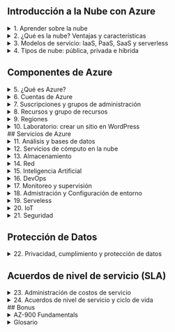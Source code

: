 ## Introducción a la Nube con Azure

<details><summary> 1. Aprender sobre la nube
</summary>

### **Conociendo Azure**
- Qué es
- Azure Portal
- Marketplace
- Servicios

### **Servicios:**

- Cómputo
- Web
- Almacenamiento
- BBDD
- Red
- IA
- DevOps
- Entornos
- Serverless
- IoT
- Seguridad

### **Componentes de Azure**

- Suscripciones
- Grupos de administración
- Recursos
- Grupos de recursos
- Regiones

### **Seguridad y privacidad**

- Protección de la información.
- Red segura.
- Servicios de identidad.
- Gobernanza de la nube.
- Estándares de privacidad.

### **Acuerdo de nivel de servicio**

- Acuerdos.
- Ciclo de vida del servicio.
- Administración de costos de servicio.

### Certificaciones Microsoft

**Developer:** Diseñan, construyen, prueban y mantienen soluciones para la nube:

- Azure Developer
- Developer Associate
- Dynamics 365
- Power Platform Developer
- IoT Developer

**Solutions Architect:** Expertos en cómputo, redes, almacenamiento y seguridad:

- Azure Solutions
- Power Platform
- Finance and Operations Apps

**DevOps Engineer:** Combinan personas, procesos y tecnologías para entregar productos de valor y servicios de forma continua:

- Azure DevOps Engineer Expert

**Security Engineer:** Implementan controles de seguridad y protección de amenazas para accesos, datos, aplicaciones y redes: 

- Azure Security Engineer
- Security Operations
- Indentity and Access

**Administrator:** Implementan, monitorean y mantienen soluciones.

- Azure Administrator
- Windows Virtual Desktop
- Teams Administrator
- Security Administrator

**Data Engineer:** Diseñan e implementan la administración, monitoreo, seguridad y privacidad de datos 

- Azure Data Engineer Associate

**Data Scientist:** Aplican técnicas de machine learning para entrenar, evaluar y desplegar modelos que resuelven problemas de negocio:

- Azure Data Scientist Associate

**AI Engineer:** Usan servicios cognitivos, machine learning y knowledge mining para diseñar e implementar soluciones:

- Azure AI Engineer Associate.

</details>

<details><summary> 2. ¿Qué es la nube? Ventajas y características
</summary>

### ¿Qué es la nube?

La nube son instalaciones en las cuales cada una tiene de forma independiente energia electrica, refrigeración y seguridad, son llamados Centro de Datos. Dentro de ellos se encuentran cientos de equipos conectados a Internet para consumir los servicios ofrecidos en la Nube.

Los Centros de Datos se encuentran distribuidos a lo largo del mundo. Azure es el servicio Cloud que tiene mas DataCenters desplegados a nivel mundial.

<aside>
💡 Azure (Microsoft) busca que sus DataCenters sean 100% sustentables utilizando Energias Limpias

</aside>

### ¿Para qué o Por qué?

- Cómputo
- Servidores
- Almacenamiento y bases de datos
- Redes
- Inteligencia Artificial
- Software y mas

> "Todo lo que puedes hacer en una computadora se puede hacer en la nube pero más: **barato, ágil y seguro**"
> 

### Modelo basado en consumo

Pago por servicios usados:

- Reduce costos operativos
- Optimiza la infraestructura
- Escala según las necesidades

### CapEx vs OpEx

- **Gastos de capital (CapEx):** Inversión en infraestructura física, deducible a largo plazo
- **Gastos operativos (OpEx):** Inversión en servicios o productos facturados al momento

### Ventajas

**Confiabilidad y Alta Disponibilidad**

- Experiencia de usuario sin tiempo de inactividad perceptible, aunque haya errores

**Escalable**

- Vertical: aumentando RAM | CPU a una VM
- Horizontal: aumentado instancias de recursos

**Elasticidad**

- Las aplicaciones siempre tendrán los recursos necesarios

**Agilidad**

- Instanciar recursos en la nube es muy rápido de implementar y configurar

**Distribución geográfica**

- DataCenter en todo el mundo ofreciendo el mejor rendimiento a cada región

**Recuperación ante desastres**

- Los datos se protegen con copias de seguridad, replicación de datos y distribución geográfica
</details>

<details><summary> 3. Modelos de servicio: IaaS, PaaS, SaaS y serverless
</summary>

![Images/Untitled.png](Images/Untitled.png)

### On-Premise (Local)

Todo corre por tu cuente:

- Equipos
- Adecuación
- Mantenimiento
- Configuración
- Actualización

### IaaS

**Ventajas**

Parecido a on-premise ofreciendo mayor flexibilidad y control sobre el hardware:

- Sin CapEx
- Ágil
- Administración compartida

**Desventajas**

- Complicado al inicio según el grado de detalle que se requiere en aspectos de conocimiento y tiempo

### PaaS

**Ventajas**

Entorno administrado por el proveedor: VMs, red, infraestructura.

- Solo te preocupas por el desarrollo.
- Configuración más ágil que IaaS.
- Enfocado al despliegue de aplicaciones.

**Desventajas**

- Puede ser más caro que IaaS.
- Compatibilidad con algunos elementos.
- Dependencias con el proveedor.
- Riesgos de seguridad.
- Limitantes de idioma, interfaz o recursos.

### SaaS

**Ventajas**

El proveedor administra el 100% del entorno y los usuarios solo utilizan la aplicación que se ejecuta en la nube:

- Office Online.
- Outlook.
- CRM.
- ERP.

**Desventajas**

- Se necesita conexión a internet.
- Poco control.
- Baja personalización.
- Desempeño limitado.

### Serveless

- Sí usa servidores.
- El proveedor aprovisiona, escala y administra la infraestructura.
- Ejecuta funciones o fracciones de código.
- Es dirigida por eventos.

**Ventajas**

- Altamente escalable.
- Enfocada a la lógica de negocio.
- Ahorro de tiempo.
- Desarrollo ágil.
- Pago por uso.

**Desventajas**

- No están diseñada para procesos extensos.
- Detalles de desempeño.
- Retos de testing y debugging.
</details>

<details><summary> 4. Tipos de nube: pública, privada e híbrida
</summary>

### Nube Pública

- Accesible a todo el mundo.
- Son propiedad de un proveedor.
- Se distribuye a través de internet.

### Nube Privada

- Accesible para miembros de una organización
- Puede estar on-premise u hospedada.

### Nube Híbrida

- Combinación de on-premise, nube pública y privada.

![Images/Untitled%201.png](Images/Untitled%201.png)
</details>

## Componentes de Azure

<details><summary> 5. ¿Qué es Azure?
</summary>

Es un proveedor de servicios en la nube, cuenta con mas de 100 servicios distintos para ser accedidos a través de internet. Cubre prácticamente cualquier necesidad para la nube o de computo.

![Untitled](Images/Untitled%202.png)

### Ventajas de Azure

- Preparado para el futuro.
- Crea a tu ritmo.
- Listo para cualquier tipo de nube.
- Confiable.
- Cuenta con plataforma Microsoft Learn -

[Examinar todo - Learn](https://docs.microsoft.com/es-es/learn/browse/?products=azure&amp%3Bresource_type=learning%20path)

### ¿Cómo funciona Azure?

- A través de la virtualización (se puede realizar de forma local o en la nube en un Datacenter).
- Basado en virtualización abstrae los elementos de una PC recibidos por un Hypervisor.
- Se usa un orquestador encargado de recibir nuestras indicaciones.

### Herramientas

- Azure Portal - [https://portal.azure.com/](https://portal.azure.com/)
- Azure MarketPlace
</details>

<details><summary> 6. Cuentas de Azure
</summary>

![Images/Untitled%203.png](Images/Untitled%203.png)

**Recursos:** Instancias de los servicios disponibles como máquinas virtuales, discos duros y bases de datos.

**Grupos de recursos:** Contenedor lógico donde se implementan y administran recursos de Azure. Un recurso puede pertenecer a un solo GR pero puede comunicarse con recursos de otro GR.

**Suscripciones:** Agrupación de cuentas de usuario y recursos creados por estas cuentas. Puede tener límites o cuotas definidas.

**Grupos de administración:** Administran el acceso, las directivas y cumplimiento de las suscripciones. Las suscripciones heredan las condiciones de su grupo.

Creación de la Cuenta

[Soluciones de Azure | Microsoft Azure](https://azure.microsoft.com/es-es/solutions/)

</details>

<details><summary> 7. Suscripciones y grupos de administración
</summary>
Se necesita de una suscripción de Azure para utilizar sus servicios:

- Desarrollador: pagas por los servicios a medida que los utilices.
- Prueba: experimentar de manera gratuita.
- Suscripción: a través de un partner compras servicios de Azure.
- Estudiante: a través de un email autorizado (.edu)

### Limites

1. **Facturación:** forma de facturarse. Cada suscripción tiene su factura.
2. **Control de acceso:** cada suscripción tiene directivas de acceso.

### ¿Cuándo se necesita más suscripciones?

- **Entorno:** separación de entornos de trabajos como desarrollo, pruebas, aislamiento de datos, entre otros.
- **Estructura Organizacional:** limitaciones según presupuesto, tiempo, por equipos o acceso a recursos.
- **Facturación:** para facilitar el seguimiento de costos según entornos como producción, desarrollo o pruebas.
- **Límites por suscripción:** Pueden haber algunas limitaciones de hardware por suscripción, entonces es necesario crear nuevas.

![Images/Untitled%204.png](Images/Untitled%204.png)

### Grupos de Administración

![Images/Untitled%205.png](Images/Untitled%205.png)

**Consideraciones:**

- Hasta 10 000 grupos de administración en un único directorio.
- El árbol de grupo de administración puede admitir hasta seis niveles de profundidad.
- Cada grupo de administración y suscripción solo puede admitir un elemento primario.
- Cada grupo de administración puede tener muchos elementos secundarios.
- Todas las suscripciones y grupos de administración están dentro de una única jerarquía en cada directorio.
</details>

<details><summary> 8. Recursos y grupo de recursos
</summary>

**Recurso:** elemento administrable en Azure.

**Grupo de recursos:** contenedor de recursos relacionados a una solución.

### Características

- Todos los recursos deben estar en un grupo.
- Un recurso solo puede pertenecer a un grupo.

<aside>
💡 Cuando eliminas un grupo de recursos, también elimina todos los recursos contenidos.

</aside>

### Autorización

Utilizan permisos de control basado en roles (**RBAC - Roles Based Access Control**), permitiendo acceso solo a lo necesario.

### Herramientas

**Azure Resource Manager**

![Images/Untitled%206.png](Images/Untitled%206.png)

- Plantillas en JSON.
- Administrar recursos por grupo.
- Capacidad de reutilización.
- RBAC.
- Etiquetas.
- Facturación.
</details>

<details><summary> 9. Regiones
</summary>

Área geográfica con por lo menos un data center. Algunos servicios son exclusivos de ciertas regiones.

- Canada East
- North Europe
- South Africa North

**Regiones Especiales**

- US DoD
- US Gov Virginia
- US Gov Iowa
- China East
- China North

<aside>
💡 Azure es el proveedor con más regiones globales y en constante expansión.

</aside>

[https://docs.microsoft.com/en-us/learn/modules/azure-architecture-fundamentals/regions-availability-zones](https://docs.microsoft.com/en-us/learn/modules/azure-architecture-fundamentals/regions-availability-zones)

### Zonas de disponibilidad

- Distintos data centers en una misma región equipados con energía de emergencia, refrigeración y redes independientes.

**Propósito**

- Permiten redudancia de servicios y datos ante errores, desastres u otros imprevistos.

**Consideraciones**

- No todas las regiones son compatibles con zonas de disponiblidad.
- Esto puede implicar un costo.

![Images/Untitled%207.png](Images/Untitled%207.png)

### Pares de regiones

Regiones con por lo menos 500 km de distancia entre ambas para replicar recursos en caso de interrupciones, como:

- Desastres naturales.
- Incendios.
- Disturbios civiles.
- Ausencia de electricidad.
- Daños en la red física.
- Otros.

![Images/Untitled%208.png](Images/Untitled%208.png)
</details>

<details><summary> 10. Laboratorio: crear un sitio en WordPress
</summary>

# Labs

[Ejercicio: Creación de un sitio web hospedado en Azure - Learn](https://docs.microsoft.com/es-mx/learn/modules/azure-architecture-fundamentals/exercise-create-website)

[https://docs.google.com/document/d/1nT6lvqlRPhlPCy1a-Xknp-aPwBjm5gKHqk5QW2CLj6s/edit](https://docs.google.com/document/d/1nT6lvqlRPhlPCy1a-Xknp-aPwBjm5gKHqk5QW2CLj6s/edit)

</details>
## Servicios de Azure

<details><summary> 11. Análisis y bases de datos
</summary>

### **Tipos de bases de datos:**

- Estructuradas (SQL)
- No Estructuradas (NoSQL)

### **Tipos de Datos**

- Estructurados
- Semi-estructurados
- No estructarados

### Servicios

1. **Azure Cosmo DB**
- Servicio de bases de datos NoSQL, elástico e independiente al rendimiento y almacenamiento de las regiones.
- Almacena datos en formato de secuencia de registro de átomos (ARS).
- Se abstraen los datos y se proyectan como una API.
- Compatibilidad con SQL, Gremlin, Cassandra, MondoDB
2. **Azure SQL Database**
- Basado en Microsoft SQL Server.
- Alto rendimiento
- Confiable
- Administrada
- Segura
- Compatible con NoSQL
- Funciona como PaaS controlando las funciones administrativas de una BD:
- Actualizaciones
- Revisiones
- Backups
- Supervisión
3. **Azure SQL Managed Instance**
- Comando para backup.
- Common language runtime (CLR).

> **CLR:** Es el entorno de ejecución de código .NET en SQL que se encarga de compilar y convertir el código pára que sea ejecutado en la CPU de la máquina.
> 
- Transacciones entre bases de datos.
- No cuenta con escalado automático.

![Images/Untitled%209.png](Images/Untitled%209.png)

### Servicios para motores específicos

1. **Azure Database for MySQL**
- Basado en MySQL Community Edition 5.6, 5.7 y 8.0.
- Alta disponibilidad.
- Escalado en segundos.
- Protección de información.
- Backups automáticos.
2. **Azure Database for PostgreSQL**
- Basado en PostgreSQL.
- Opción de servidor único:
- Básico
- Uso general
- Optimizado
- Hiperscala (Citus) para cargas de
100 GB o más.

### Servicios de análisis y big data

1. **Azure Synapse Analytics**
- Análisis de datos de todo tipo: sin procesar, refinados o seleccionados.
- Por medio de recursos sin servidor o provisionados.
- Compatible con SQL y Apache Spark.
2. **Azure HDInsight**
- Análisis de datos de open source.
- Procesa grandes volúmenes de datos.
- Puede crear clusters de tipo Spark, Hadoop, Kafka, HBase y más.
- Admite ETLs.
3. **Azure Databricks**
- Descubre información de volúmenes masivos de datos.
- Compatible con Apache Spark.
- Funciona Python, Scala, R, Java, SQL, TensorFlow, PyTorch y Scikit-Learn.
4. **Azure Data Lake Analytics**
- Realiza análisis bajo demanda.
- Enfocado a ETL en lugar de configurar hardware.
- Modelo pay as you go.

# Labs

[Ejercicio: Creación de una base de datos SQL - Learn](https://docs.microsoft.com/es-es/learn/modules/azure-database-fundamentals/exercise-create-sql-database)

</details>

<details><summary> 12. Servicios de cómputo en la nube
</summary>

### Azure Virtual Machines

- IaaS
- Conveniente para:
- Pruebas y desarrollo.
- Ejecutar aplicaciones en la nube.
- Extender recursos en la nube.
- Recuperación ante desastres.
- Migración (lift-and-shift)
- Azure Batch:
- Conjuntos de VMs.
- Configuración en minutos de máquinas idénticas.
- Aumento o disminución automático.

### Azure Container Instances

- PaaS para ejecución de contenedores
- Sencillo
- Sin servicios adicionales
- Permite carga de contenedores

### Azure Kubernetes Service

- Orquestación (automatización y administración) de contenedores en volumen.
- Utilidad de contenedores:
- Dividir las partes de una aplicación.
- Hacer cambios sin afectar otras partes.
- Hacer pruebas en entornos aislados

### Azure App Service

- PaaS para crear y alojar aplicaciones conectadas a la web.
- Compatible con Windows, Linux e implementaciones automatizadas.
- Tipos de servicios:
- Aplicaciones web.
- Aplicaciones de API.
- Operaciones en segundo plano.
- Aplicaciones móviles.

### Azure Functions (serverless)

- Funciones que responden a eventos:
- Peticiones REST.
- Temporizador.
- Mensajes de otro servicio.
- Escalan automáticamente.
- Sin estado.
- Con estado (Durable Functions).

### Azure Logic Apps (serverless)

- Flujos de trabajo basados en eventos.
- Cuenta con una GUI.
- Se crean de forma visual o en JSON.
- Cuenta con más de 200 conectores y bloques.

![Images/Untitled%2010.png](Images/Untitled%2010.png)

### Windows Virtual Desktop

- Tener Windows en cualquier lugar.
- Compatible con los sistemas operativos mas populares o incluso navegadores web.
- Ventajas:
- Compatibilidad.
- Mejor experiencia de uso.
- Seguridad.
- Rendimiento.
- Inicio de sesión múltiple.
- Licencias propias.

# Labs

[Ejercicio: Creación de una máquina virtual Windows - Learn](https://docs.microsoft.com/es-es/learn/modules/create-windows-virtual-machine-in-azure/3-exercise-create-a-vm)

[Ejercicio: Conexión a una máquina virtual Windows mediante RDP - Learn](https://docs.microsoft.com/es-es/learn/modules/create-windows-virtual-machine-in-azure/5-exercise-connect-to-a-windows-vm-using-rdp)

</details>

<details><summary> 13. Almacenamiento
</summary>

### Azure Blob Storage

- Almacenamiento no estructurado.
- Sin restricciones.
- Soporta miles de cargas simultáneas.
- Ideal para:
- Visualizar imágenes o videos.
- Acceso distribuido.
- Streaming.
- Backup.
- Análisis de datos.
- Almacenamiento de VMs >8 TB.

### Azure Files

- Recursos compartidos administrados en la nube bajo protocolos SMB y NFS.
- Pueden estar en local o en la nube.
- Ideal para:
- Cuando muchas aplicaciones usan recursos compartidos.
- Acceder a recursos desde varias VMs.
- Similar a OneDrive.

### Niveles de acceso:

1. **Frecuente:** Imágenes o descargas de un sitio web.
2. **Esporádico (30 días):** Reportes mensuales, facturas, etc.
3. **Archivo (180 días):** Copias de seguridad.

# Labs

[Ejercicio: creación de una cuenta de almacenamiento mediante Azure Portal - Learn](https://docs.microsoft.com/es-es/learn/modules/create-azure-storage-account/5-exercise-create-a-storage-account)

</details>

<details><summary> 14. Red
</summary>

### Azure Virtual Network

- Permite a los recursos de Azure comunicarse entre sí, con usuarios de internet y equipos cliente en local.
- Funcionalidades:
- Aislamiento y segmentación
- Comunicación con internet
- Comunicación entre recursos
- Redes virtuales.
- Puntos de conexión de servicio.
- Comunicación entre recursos locales
- Redes virtuales de punto a sitio.
- Redes privadas virtuales (VPN) de sitio a sitio.
- Azure ExpressRoute.
- Enrutamiento del tráfico de red
- Tablas de ruta.
- Protocolo de puerta de enlace de borde (BGP).
- Filtrado del tráfico de red
- Grupos de seguridad de red.
- Aplicaciones virtuales de red.

![Images/Untitled%2011.png](Images/Untitled%2011.png)


### Azure VPN Gateway

- Conecta redes locales a Azure vía VPN de sitio a sitio/punto, a sitio, a través de protocolos IPsec e IKE.

### Azure ExpressRoute

- Genera conexiones privadas entre Azure y la infraestructura, de forma confiable y rápida, sin utilizar internet público.

# Labs

[Ejercicio: creación de una red virtual de Azure - Learn](https://docs.microsoft.com/es-es/learn/modules/configure-network-for-azure-virtual-machines/3-exercise-create-azure-virtual-network)

[Ejercicio: Creación de una instancia de Azure VPN Gateway - Learn](https://docs.microsoft.com/es-es/learn/modules/configure-network-for-azure-virtual-machines/5-exercise-create-azure-vpn-gateway)

</details>

<details><summary> 15. Inteligencia Artificial
</summary>

1. **Deep Learning:** usa redes neuronales para descubrir, aprender y crecer.
2. **Machine learning:** utiliza datos existentes para entrenar modelos y pronosticar.

### Azure Machine Learning

- PaaS para realizar predicciones conectándose a datos para entrenar y probar modelos.
- Ofrece control completo del diseño y entrenamiento de algoritmos.

### Azure Cognitive Services

- Modelos de ML creados que permiten a una aplicación ver, oír, hablar, entender y pensar. No se necesitan conocimientos en ML o DS.
- Categorías:
- Lengua
- Voz
- Visión
- Decisión

### Azure Bot Service

- Azure Bot Service.
- Bot Framework.
- Creación de agentes virtuales que pueden usar otros servicios.

# Labs

[Ejercicio: análisis de imágenes con el servicio Computer Vision - Learn](https://docs.microsoft.com/es-es/learn/modules/analyze-images-computer-vision/3-analyze-images)

</details>

<details><summary> 16. DevOps
</summary>

# **Azure DevOps Services**

## Azure Repos

- Repositorios de código fuente centralizado para publicar código y colaborar.

## Azure Boards

- Tableros para gestión de proyectos como Kanban, informes, incidencias, epics, etc.

## Azure Pipelines

- Herramienta de automatización de:
- Continuos Integration
- Continuos Delivery

## Azure Artifacts

- Repositorio para alojar *artefactos* que se incluyen en el flujo de pruebas o implementación.

## Azure Test Plans

- Herramientas de pruebas automatizadas para garantizar la calidad antes de lanzar software.

# GitHub & GitHub Actions

- **Git:** herramienta de control de versiones.
- **GitHub:** repositorio de código remoto.

## GitHub Actions

- Automatización de flujos de trabajo basado en triggers, especialmente para CI/CD.

# Azure DevTest Labs

- Medio automatizado para administrar proceso de compilación, configuración y anulación de VMs y otros recursos.

# Labs

[Ejercicio: Creación de una prueba de rendimiento para una aplicación web mediante Azure Portal - Learn](https://docs.microsoft.com/es-es/learn/modules/load-test-web-app-azure-devops/3-create-a-quick-performance-test-for-a-web-app-using-the-azure-portal)

[Ejercicio: Uso de Azure DevOps para personalizar y volver a configurar las pruebas de carga de aplicaciones web - Learn](https://docs.microsoft.com/es-es/learn/modules/load-test-web-app-azure-devops/6-use-azure-devops-to-customize-and-reconfigure-web-app-load-tests)

</details>

<details><summary> 17. Monitoreo y supervisión
</summary>

## Azure Advisor

- Evalúa recursos, brinda recomendaciones y notificaciones de mejora a través de Azure Portal y su API.
- Categorías:
- Confiabilidad.
- Seguridad.
- Rendimiento.
- Costos.
- Excelencia operativa.

## Azure Monitor

- Plataforma que recopila, analiza y muestra datos para tomar acciones basada en métricas del entorno local y Azure.

![Images/Untitled%2012.png](Images/Untitled%2012.png)

## Azure Service Health

- Brinda vista personalizada del estado de los servicios, regiones y recursos de Azure.
- Eventos:
- Problemas de servicio.
- Mantenimientos planeados.
- Avisos de estado.

## Azure Network Security Group

- Filtrar el tráfico de red hacia y desde los recursos de Azure en una red virtual de Azure.
- Un grupo de seguridad de red contiene [reglas de seguridad](https://docs.microsoft.com/en-us/azure/virtual-network/security-overview#security-rules) que permiten o deniegan el tráfico de red entrante hacia, o el tráfico de red saliente desde, varios tipos de recursos de Azure.
- Para cada regla, se puede especificar **el origen y el destino, el puerto y el protocolo**. [Este artículo](https://docs.microsoft.com/en-us/azure/virtual-network/security-overview) describe las propiedades de una regla de grupo de seguridad de red, las [reglas de seguridad predeterminadas](https://docs.microsoft.com/en-us/azure/virtual-network/security-overview#default-security-rules) que se aplican y las propiedades de la regla que puede modificar para crear una [regla de seguridad aumentada](https://docs.microsoft.com/en-us/azure/virtual-network/security-overview#augmented-security-rules).

# Labs

[Ejercicio: Configuración de una máquina virtual con diagnósticos de arranque - Learn](https://docs.microsoft.com/es-es/learn/modules/monitor-azure-vm-using-diagnostic-data/3-exercise-create-virtual-machine)

[Ejercicio: Configuración de la extensión Azure Diagnostics - Learn](https://docs.microsoft.com/es-es/learn/modules/monitor-azure-vm-using-diagnostic-data/6-exercise-configure-azure-diagnostic-extension)

</details>

<details><summary> 18. Admistración y Configuración de entorno
</summary>

### Azure Portal

### Azure Mobile App

- Compatible con iOS y Android.
- Supervisa estado de Azure.
- Alertas, diagnósticos y correcciones.
- Ejecutar comandos de CLI o Azure PowerShell.

### Azure PowerShell

### Azure CLI

### Cloud Shell

### Azure Resource Manager Templates

- Formato JSON.
- Se comprueban antes de ejecutarse.
- Se define el estado y configuración de cada recurso, la plantilla hace el resto.

### Labs

[Ejercicio: Creación de una aplicación de funciones en Azure Portal - Learn](https://docs.microsoft.com/es-es/learn/modules/create-serverless-logic-with-azure-functions/3-create-an-azure-functions-app-in-the-azure-portal?pivots=javascript)

[Ejercicio: Incorporación de lógica a la aplicación de funciones - Learn](https://docs.microsoft.com/es-es/learn/modules/create-serverless-logic-with-azure-functions/5-add-logic-to-the-function-app?pivots=javascript)

</details>

<details><summary> 19. Serveless
</summary>

## Azure Functions

- Alojamiento de métodos o funciones que se ejecutan enrespuesta a eventos:
- Solicitudes HTTP
- Temporizadores
- Mensajes
- Acciones
- Ventajas:
- Escalado automático.
- Pago por función ejecutada.
- Con o sin estado.
- Tareas de orquestación (durable functions).
- Lenguajes compatibles
- C#
- JavaScript
- Python
- TypeScript
- Java
- Shell

## Azure Logic Apps

- No-code/Low-code.
- Ideal par automatizar y organizar.
- Integra aplicaciones, datos y sistemas.

![Images/Untitled%2013.png](Images/Untitled%2013.png)

## Labs

[Ejercicio: Incorporación de lógica a la aplicación de funciones - Learn](https://docs.microsoft.com/es-es/learn/modules/create-serverless-logic-with-azure-functions/5-add-logic-to-the-function-app?pivots=javascript)

[Ejercicio: Creación de una rama en función de las opiniones del tweet - Learn](https://docs.microsoft.com/es-es/learn/modules/route-and-process-data-logic-apps/8-ex-branch-based-on-tweet-sentiment)

[Ejercicio: Creación de una aplicación de funciones en Azure Portal - Learn](https://docs.microsoft.com/es-es/learn/modules/create-serverless-logic-with-azure-functions/3-create-an-azure-functions-app-in-the-azure-portal?pivots=javascript)

[Ejercicio: Creación de la aplicación lógica de seguimiento de redes sociales - Learn](https://docs.microsoft.com/es-es/learn/modules/route-and-process-data-logic-apps/4-ex-create-social-media-tracker)

</details>

<details><summary> 20. IoT
</summary>

> El Internet of Things (IoT), describe la red de objetos físicos (cosas), que llevan sensores integrados, software y otras tecnologías, con el fin de conectar e intercambiar datos con otros dispositivos y sistemas a través de Internet.
> 

### ¿De dónde vienen los datos?

**Sensores**:

- Temperatura.
- Humedad.
- Códigos (barras, QR).
- Proximidad.
- Ubicación geográfica.
- Sonido.
- Movimiento.
- Biométricos.

## Azure IoT Hub

- Centro de mensajes entre aplicaciones IoT y dispositivos.
- Permite control remoto manual o automatizado de dispositivos.
- Cuenta con supervisión

## Azure IoT Central

- Basado en IoT Hub con interfaz visual.
- Posee plantillas para escenarios comunes.

## Azure Sphere

- Avnet Azure Sphere MT3620 Starter Kit
- Seeed MT3620 Mini Dev Board
- Kit de desarrollo de Seeed Azure Sphere MT3620
- Partes:
- Unidad de Microcontrolador (MCU).
- Sistema operativo (SO).
- Servicio de seguridad (AS3).
- Requisitos:
- Kit de desarrollo.
- **Windows**
- Visual Studio.
- Visual Studio Code.
- Línea de comandos con CMake.
- **Linux**
- Visual Studio Code.
- Línea de comandos con CMake.

## Labs

[Ejercicio: Creación de un servicio de aprovisionamiento de dispositivos, un certificado raíz y una inscripción de grupo - Learn](https://docs.microsoft.com/es-es/learn/modules/securely-provision-iot-devices-at-scale-with-device-provisioning-service/4-exercise-create-dps-resource-root-certificate-group-enrollment)

[Ejercicio: Creación del código para los dispositivos de sensor - Learn](https://docs.microsoft.com/es-es/learn/modules/securely-provision-iot-devices-at-scale-with-device-provisioning-service/6-exercise-create-code-sensor-devices?pivots=vscode)

[Ejercicio: Comprobación de que varios dispositivos se aprovisionan automáticamente y se asignan al centro - Learn](https://docs.microsoft.com/es-es/learn/modules/securely-provision-iot-devices-at-scale-with-device-provisioning-service/7-exercise-test-multiple-devices-provision-correctly)

</details>

<details><summary>  21. Seguridad
</summary>

## Servicios de Seguridad

## Azure Security Center

- Servicio que brinda visibilidad del nivel de seguridad de los servicios en Azure y local.
- Supervisa la configuración de seguridad.
- Aplica cambios automáticamente.
- Brinda recomendaciones.
- Detecta y bloquea amenazas de malware con ML.
- Detecta ataques e investiga amenazas.
- Proporciona control de acceso *Just-in-Time.*

### Puntuación de seguridad

Es la medida del nivel de seguridad y permite:

- Notificar el estado actual.
- Mejorar el nivel.
- Compara puntos de referencia.

## Azure Sentinel

- SIEM en la nube de análisis de seguridad y amenazas.
- Recopila datos en volumen.
- Detecta amenazas
- Investiga con IA.
- Responde a incidentes.

## Azure Key Vault

- Servicio centralizado para almacenar datos confidenciales.
- **Administra**:
- Secretos.
- Claves de cifrado.
- Certificados SSL/TLS.
- Respaldos por módulos de seguridad de hardware (HMS).

## Azure Dedicated Host

- Servidores físicos que no se comparten con otros inquilinos y/o aplicaciones.
- Ofrece visibilidad y control.
- Asegura requisitos de cumplimiento.
- Personalizable.
- Puede tener mayor costo.

# Servicios de Seguridad de Red

## Azure Firewall

## Azure DDoS Protection

# Servicios de Identidad

- **Autenticación (AuthN):** Solicitar credenciales legítimas.
- **Autorización (AuthZ):** Establecer el nivel de acceso a una persona o servicio autenticado.

Un buen sistema de autenticación se compone de 3 elementos claves:

- Algo que sabes
- Algo que tienes
- Algo que eres

## Azure Active Directory

## Multi-Factor Authentication

## Inicio de Sesión Único (SSO)

# Labs

[Ejercicio: Administración de una contraseña en Azure Key Vault - Learn](https://docs.microsoft.com/es-es/learn/modules/protect-against-security-threats-azure/5-manage-password-key-vault)

[Ejercicio: agregar o eliminar usuarios en Azure Active Directory - Learn](https://docs.microsoft.com/es-es/learn/modules/create-users-and-groups-in-azure-active-directory/3-exercise-add-delete-users-azure-ad)

[Ejercicio: asignar usuarios a grupos de Azure Active Directory - Learn](https://docs.microsoft.com/es-es/learn/modules/create-users-and-groups-in-azure-active-directory/5-exercise-assign-users-azure-ad-groups)

[Ejercicio: Habilitación de Azure AD Multi-Factor Authentication - Learn](https://docs.microsoft.com/es-es/learn/modules/secure-aad-users-with-mfa/4-exercise-mfa)

</details>

## Protección de Datos

<details><summary> 22. Privacidad, cumplimiento y protección de datos
</summary>

<aside>
💡 Los datos de nuestros clientes NO son nuestros datos.
</aside>

# ¿Cumplimiento?

Cumplir con una ley, estándar, conjunto de directrices, normas o requerimientos.

- Globales
- Gubernamentales
- Sectoriales
- Regionales

## Declaración de privacidad

- Explica qué datos personales recopila Microsoft, cómo los usa y para qué.
- Abarca todos sus servicios, sitios, software, servidores y dispositivos.

## Términos de los servicios en línea

- Contrato legal entre Microsoft y el cliente.
- Detalla las obligaciones de ambas partes respecto al procesamiento y seguridad de los datos.
- ***Aplica a servicios bajo licencia.***

## Anexo de protección de datos **(Data Protection Addendum)**

- Define términos de seguridad y procesamiento de datos para servicios en línea:
- Cumplimiento de leyes
- Revelación de datos
- Seguridad de datos

# Adicional

[Información legal de Microsoft Azure | Microsoft Azure](https://azure.microsoft.com/es-mx/support/legal/)

[Confíe en su nube | Microsoft Azure](https://azure.microsoft.com/es-mx/overview/trusted-cloud/)

</details>

## Acuerdos de nivel de servicio (SLA)

<details><summary> 23. Administración de costos de servicio
</summary>

## Calculadora de costo total de propiedad (TOC)

- Ayuda a calcular los costos de Azure vs. local.
- Deben considerarse costos indirectos, diferencias de zona, promedios, etc.

### ¿Cómo funciona?

1. Definir cargas de trabajo.
2. Ajustar supuestos.
3. Consultar informe.

## Comprar servicios

- Contratos Enterprise (B2B).
- En la web.
- Proveedor de soluciones (Microsoft partner)

### ¿Qué afecta a los costos?

- Tipo de recurso.
- Medidores de uso: tiempo, tráfico, tamaños y cantidades.
- Uso de recursos.
- Región.

## Reducción de costos

### ¿Qué afecta a los costos?

- Estimar antes de implementar.
- Azure Advisor.
- Limitar presupuestos.
- Pagar por adelantado.
- Licenciamiento.
- Disponer de regiones y ubicaciones de bajo costo.
- Investigar ofertas de ahorro.
- Azure Cost Management + Billing.
- Etiquetas para identificar costos.
- Cambiar el tamaño de recursos.
- Desasignar recursos.
- Eliminar recursos no utilizados.
- Migrar de IaaS a PaaS.

# Adicional

[Información general sobre precios - Cómo funcionan los precios de Azure | Microsoft Azure](https://azure.microsoft.com/es-mx/pricing/)

[Calculadora de precios | Microsoft Azure](https://azure.microsoft.com/es-mx/pricing/calculator/)

[Calculadora del costo total de propiedad (TCO) | Microsoft Azure](https://azure.microsoft.com/es-mx/pricing/tco/calculator/)

[Optimización de costos en la nube | Microsoft Azure](https://azure.microsoft.com/es-mx/overview/cost-optimization/)

</details>

<details><summary> 24. Acuerdos de nivel de servicio y ciclo de vida
</summary>

# Acuerdo de nivel de servicio

- Contrato formal entre empresa de servicios y cliente.
- Define estándares de rendimiento que Microsoft se compromete a brindar.

### ¿Qué incluyen?

- Introducción.
- Términos generales.
- Detalles del SLA (Service Level Agreement).

### Importancia

**Entender**:

- Garantías de servicio.
- Hacerlas efectivas.
- Disponibilidades.

![Images/Untitled%2014.png](Images/Untitled%2014.png)

![Images/Untitled%2015.png](Images/Untitled%2015.png)

### Elementos para aumentar SLA

- Tipo de discos.
- Niveles superiores de servicio.
- Redundancia en regiones.
- Redundancia en zonas de disponibilidad.

# Cálculo del SLA compuesto

![Images/Untitled%2016.png](Images/Untitled%2016.png)

Los SLA compuestos implican varios servicios que soportan una aplicación, cada uno con diferentes niveles de disponibilidad.

Por ejemplo, considere una aplicación web de App Service que escribe en Azure SQL Database. En el momento de escribir este artículo, estos servicios de Azure tienen los siguientes acuerdos de nivel de servicio:

Aplicaciones web de App Service = 99,95%.

Base de datos SQL = 99,99%.

¿Cuál es el tiempo máximo de inactividad que se puede esperar para esta aplicación? Si cualquiera de los servicios falla, toda la aplicación falla. La probabilidad de que cada servicio falle es independiente, por lo que el SLA compuesto para esta aplicación es 99,95% × 99,99% = 99,94%. Esto es más bajo que los SLA individuales, lo que no es sorprendente porque una aplicación que depende de varios servicios tiene más puntos potenciales de fallo.

Se puede mejorar el SLA compuesto creando rutas independientes de reserva. Por ejemplo, si la base de datos SQL no está disponible, ponga las transacciones en una cola para ser procesadas más tarde.

## Ciclo de vida

- Forma en que cada servicio está disponible.
- **Fases**:
- Desarrollo.
- Preliminar.
- Disponibilidad general (GA).
- Desaconsejado.

## Azure Policy

ayuda a aplicar las normas de la organización y a evaluar el cumplimiento a escala. A través de su panel de control de cumplimiento, proporciona una vista agregada para evaluar el estado general del entorno, con la capacidad de desglosar la granularidad por recurso y por política. También ayuda a que sus recursos cumplan con la normativa mediante la corrección masiva de los recursos existentes y la corrección automática de los nuevos recursos.

Los casos de uso comunes para Azure Policy incluyen la implementación de la gobernanza para la coherencia de los recursos, el cumplimiento de las normativas, la seguridad, los costes y la gestión. Las definiciones de políticas para estos casos de uso comunes ya están disponibles en su entorno de Azure como elementos incorporados para ayudarle a empezar.

## Adicional

[Contratos de nivel de servicio - Página principal | Microsoft Azure](https://azure.microsoft.com/es-mx/support/legal/sla/)

</details>
## Bonus

<details><summary> AZ-900 Fundamentals
</summary>

## Azure Cloud Computing

![https://static.platzi.com/media/user_upload/azure-900-cloud-fundamentals-1-cloud-computing-dcf14a84-2e4a-4c4d-a6aa-6b102e885d57.jpg](https://static.platzi.com/media/user_upload/azure-900-cloud-fundamentals-1-cloud-computing-dcf14a84-2e4a-4c4d-a6aa-6b102e885d57.jpg)

## Azure Architectural Components

![https://static.platzi.com/media/user_upload/azure-900-cloud-fundamentals-2-architectural-components-607d9a9b-d43e-4b09-bfac-f5cb0c5d28e1.jpg](https://static.platzi.com/media/user_upload/azure-900-cloud-fundamentals-2-architectural-components-607d9a9b-d43e-4b09-bfac-f5cb0c5d28e1.jpg)

## Azure Compute Services

![https://static.platzi.com/media/user_upload/azure-900-cloud-fundamentals-3-compute-services-9bd9719b-16e1-4a4a-9649-7a73745ea9dd.jpg](https://static.platzi.com/media/user_upload/azure-900-cloud-fundamentals-3-compute-services-9bd9719b-16e1-4a4a-9649-7a73745ea9dd.jpg)

## Azure Container Services

![https://static.platzi.com/media/user_upload/azure-900-cloud-fundamentals-4-container-services-40c4edeb-be7f-4878-a6fb-24e1d1b27a16.jpg](https://static.platzi.com/media/user_upload/azure-900-cloud-fundamentals-4-container-services-40c4edeb-be7f-4878-a6fb-24e1d1b27a16.jpg)

## Azure Network Services

![https://static.platzi.com/media/user_upload/azure-900-cloud-fundamentals-5-network-services-aa06fef7-17a2-4ec0-9887-823a4317d004.jpg](https://static.platzi.com/media/user_upload/azure-900-cloud-fundamentals-5-network-services-aa06fef7-17a2-4ec0-9887-823a4317d004.jpg)

## Azure Storage Services

![https://static.platzi.com/media/user_upload/azure-900-cloud-fundamentals-6-storage-services-98f7aa92-5fdd-4d1b-837a-4d90211a357d.jpg](https://static.platzi.com/media/user_upload/azure-900-cloud-fundamentals-6-storage-services-98f7aa92-5fdd-4d1b-837a-4d90211a357d.jpg)

## Azure Database Services

![https://static.platzi.com/media/user_upload/azure-900-cloud-fundamentals-7-database-services-1-0b82096e-9916-4c51-b8bb-90191ee7f16d.jpg](https://static.platzi.com/media/user_upload/azure-900-cloud-fundamentals-7-database-services-1-0b82096e-9916-4c51-b8bb-90191ee7f16d.jpg)

</details>


<details><summary> Glosario
</summary>

---

1. **Cloud computing:** Descompone las funciones clave de un ordenador y las ofrece como un servicio (como el procesamiento, el almacenamiento o la conexión en red). Es un tipo de informática basada en Internet que proporciona recursos de procesamiento informático y datos compartidos a ordenadores a otros dispositivos bajo demanda.
2. **Scaling:** Utilización de más recursos en la nube de los previstos o anticipados.
3. **Vertical Scaling:** - Adición de recursos adicionales para hacer frente a una mayor carga de trabajo para aumentar 2 núcleos de CPU a 4 en un servidor satisfacer la petición del usuario o un aumento de la RAM de 4 GB a 8 GB.
4. **Horizontal Scaling:** Aumentar la capacidad de su infraestructura en la nube, por ejemplo en el caso de que un servidor traiga otra instancia de una capacidad similar y luego equilibrar la carga entre los dos.
5. **Manual Scaling:** Es por lo que la supervisión se realiza físicamente y se escala según sea necesario.Automatic Scaling - Es por lo que un programa o un script realiza el escalado en base a parámetros que se le dan.
6. **Elastic:** Significa que los recursos de la nube pueden aumentar o disminuir en función de la demanda de los usuarios.
7. **Up to date:** Significa que la nube aprovecha el hardware más reciente, ya que los proveedores proveen que para el hardware y el software.
8. **Reliable:** Los proveedores de la nube tienen una infraestructura de centros de datos distribuidos por todo el mundo que a través de la cual replican los datos del cliente haciendo que se diga que es fiable debido a las múltiples copias y backups de los datos del cliente.
9. **Global:** La infraestructura de nube distribuida en todo el mundo del proveedor la hace global.
10. **Secure:** Las medidas físicas con políticas y controles establecidos, junto con personal experimentado personal experimentado hace que la nube sea segura, pero no exime a los clientes de su responsabilidad de mantener la seguridad de los datos.
11. **Shared security model:** Un marco de funcionamiento de la nube que describe la responsabilidad de los proveedores de la nube como de los clientes en el mantenimiento de la seguridad de la nube.
12. **Economies of scale:** Los proveedores de la nube se benefician de la existencia de muchos centros de datos, hardware y servidores, alcanzan una cierta eficiencia en la ejecución de tareas repetidas en comparación con proveedores muchos proveedores más pequeños, junto con costes unitarios y una menor fiscalidad debido a la compra a gran escala de servicios.
13. **Compliance:** La adhesión del proveedor de la nube a las normas y reglamentos establecidos establecido por las partes interesadas del sector y la normativa.
14. **Cloud security alliance star certification:** Cloud Security Alliance es una organización sin ánimo de lucro organización sin ánimo de lucro con la misión de "promover el uso de las mejores prácticas para proporcionar garantía de seguridad dentro de la computación en nube, y proporcionar educación sobre los usos de la computación en nube para ayudar a asegurar todas otras formas de computación. Han establecido un marco de certificación con tres niveles de garantía.
15. **CCM - Cloud Control Mix:** Estándar de cumplimiento de la alianza de seguridad de 4 estrellas.
16. **NIST - National Institute of Standard Technology:** Tiene un marco voluntario que consiste en normas, directrices y mejores prácticas para gestionar los riesgos relacionados con la ciberseguridad.
17. **AIPCA SOC - Service Organisations Controls:** Una norma de certificación de cumplimiento de servicios específica del sector.
18. **HIPAA - Health Insurance Portability and Accountability:** Ley de los Estados Unidos de América para los pacientes que regula la información sanitaria regulada del paciente.
19. **PCI DSS - Payment Card Industry Data Security Service:** Una norma de seguridad propia para organizaciones que manejan tarjetas de marca, por ejemplo, Visa, MasterCard, JCB, etc.
20. **Criminal Justice Information Systems:** Es una política de seguridad en los Estados Unidos de América (USA) para el gobierno, los estados y las autoridades locales que rigen el acceso a la información penal y de justicia información, así como de la Oficina Federal de Investigaciones (FBI).
21. **GPDR - General Data Protection Regulation:** Un reglamento de la Unión Europea (UE) que rige a todo aquel que recoja datos de información personal dentro de la UE. Entró en vigor el 28 de mayo de 2018.
22. **UK government GCloud:** Una normativa del Reino Unido que regula mediante la certificación de los productos y servicios en la nube utilizados por el gobierno del Reino Unido.
23. **MDA - Media Development Authority:** Es un gobierno de Singapur de varios niveles de seguridad en la nube de Singapur.
24. **Capex - Capital Expenditure:** Es un coste inicial con valor que se reduce con el tiempo. Es la Es la configuración inicial de una infraestructura de tecnología de la información. Por lo general, cubre los servidores, el almacenamiento, la red, las copias de seguridad, la continuidad del negocio, la instalación de centros de datos y el personal técnico, almacenamiento, red, copias de seguridad, continuidad del negocio, instalación de centros de datos y costes de personal técnico.
25. **Opex - Operational expenditure:** Es el gasto en el que se incurre cada mes en el que se consume servicios o productos, por ejemplo, los diferentes arrendamientos como el de la nube pueden incluir infraestructura, software, cargos por escalamiento de recursos, facturación por usuario entre otros.
26. **Auto-scaling consumption model:** Modelo de funcionamiento basado en la nube que permite el escalado ascendente o escalado ascendente o descendente de los recursos de la nube en función de la demanda. La infraestructura se pone en marcha cuando se necesita, pero se apaga cuando no se necesita; por lo tanto, no hay recursos no utilizados.
27. **Cloud deployment model:** Define dónde se almacenan los datos y dónde se ejecutan las aplicaciones. se ejecutan las aplicaciones.
- **Private cloud:** Es un modelo de despliegue que almacena sus datos en sus propias instalaciones.
- **Public cloud:** Es un modelo de implementación que almacena sus datos en una infraestructura gestionada por un proveedor de nubes como Microsoft Azure.
- **Hybrid cloud:** Es un modelo de implementación que almacena sus datos tanto en las instalaciones y en la nube con comunicación entre ambos.
28. **Cloud service model:** Diferentes formas de alojamiento en la nube infraestructura.
29. **On premise model:** En el que uno es responsable de la compra, instalación y administración de su centro de datos.
30. **Iaas:** Infraestructura como servicio - en el que un proveedor de la nube es responsable de gestionar el hardware (red, almacenamiento, servidores) para el cliente, que tiene la libertad de elegir su sistema operativo y el resto de la pila de servicios pagados.
31. **Virtualization:** La virtualización es una tecnología que representa el hardware subyacente como software.
32. **Hypervisor:** Una característica del sistema operativo moderno que puede representar las señales del hardware físico como equivalente de software que puede ser utilizado en máquinas virtuales que se inician en el host.
33. **Fabric controller:** Este software es responsable de la gestión de los servidores en el rack.
34. **Orchestrator:** Un software centralizado que controla todos los controladores de tejido en un centro de datos.
35. **Services:** Variedad de usos que proporciona la nube de Microsoft Azure.
36. **Geographies:** Un mercado discreto con dos o más regiones que preserva la residencia y límites de cumplimiento.
37. **Region pair:** Dos regiones que están a 300 millas de distancia la una de la otra y que se ponen a trabajar juntas en MS Azure.
38. **Redundancy:** Un modelo de arquitectura que milita contra un único punto de fallo en su composición.
39. **Availability zones:** Centros de datos físicos separados dentro de una zona Azure.
40. **Service Level Agreement (SLA):** Es un documento formal que especifica el compromiso de Microsoft compromiso de Microsoft para operar el servicio, define los estándares de rendimiento y describe lo que que ocurrirá si el servicio no cumple con los estándares especificados.
41. **Uptime:** Es el periodo de tiempo determinado en el que un servicio en la nube concreto o determinado está disponible.
42. **Resiliency:** Capacidad de un sistema para recuperarse de un fallo. Sus componentes son:
- **Availability:** Es similar al tiempo de actividad y es la naturaleza de un servicio en la nube particular o determinado accesibilidad.
- **High availability:** Es una implementación de medidas para prevenir fallos para la accesibilidad de un recurso o servicio alojado en la nube.
43. **Disaster recovery:** Modalidad de restablecimiento de los servicios en caso de que no estén disponibles debido a por cualquier circunstancia imprevista.
44. **Account:** Una cuenta en la nube de Microsoft Azure puede ser personal o propiedad de una organización.
45. **Azure account:** Asociada a una identidad como su correo electrónico, pero también tiene sus otros datos como nombre, datos de contacto y datos de pago.
46. **AAD- Azure Active Directory:** Es un proveedor de identidad basado en la nube que soporta múltiples protocolos de autenticación (como OpenID y OAuth).
47. **Azure billing:** Cobro por el uso de los recursos de Azure.
48. **Subscription:** Una agrupación lógica para varios propósitos. Por lo general, se incluyen en las siguientes categorías:
- **Free:** Para servicios que no conllevan ningún gasto.
- **PAYG - Pay As You Go:** Se trata de una suscripción de pago regular para servicios a precio de venta al público.
- **Enterprise Agreement:** Esta suscripción ofrece la opción de comprar servicios en la nube ylicencias de software bajo el mismo acuerdo.
- **CSP – Cloud Service Provider:** La suscripción CSP se puede comprar asocios autorizados de Microsoft.
- **Multiple:** Combinación de los planes de suscripción anteriores, así como otros que pueden ser únicos desde una perspectiva de caso a caso basada en los servicios y productos anteriores que el cliente puede haber adquirido de Microsoft.
49. **AAD - Azure Active Directory:** Azure Active Directory es un proveedor de identidad basado en la nube que soporta múltiples protocolos de autenticación que incluyen estándares modernos como Open ID y OAuth.
50. **Billing:** Cargos cobrados por los servicios de Azure.
51. **Support:** Ayuda técnica extendida a los clientes para los problemas que surgen en la nube de Azure de Azure.
- **Free support:** Soporte técnico proporcionado a los clientes en Azure sin ningún cargo.
- **Paid support:** Se proporciona a los clientes que necesitan un soporte técnico más profundo.
52. **Azure Knowledge Centre:** Es una base de datos en la que se pueden realizar búsquedas con soluciones a problemas comunes. problemas.
53. **Azure documentation:** Se encuentra en el sitio web de Azure con detalles en profundidad sobre Azure como tutoriales, API’s y SDL’s entre muchos más.
54. **Azure portal:** Interfaz de usuario basada en la web que se puede cargar con cualquier navegador.
55. **Beta feature:** Un pre-lanzamiento de una característica de software en la nube de Azure que se entrega a un gran grupo de usuarios para que la prueben en condiciones reales. Las características de un producto o un servicio liberado al público para una vista previa.
- **Private features:** Se liberan a un conjunto selecto de clientes para su evaluación, normalmente clientes estratégicos y personas con información privilegiada de Azure que participan activamente en el envío de comentarios.
56. **Beta service:** Un pre-lanzamiento de un servicio de software en la nube de Azure que se entrega a un gran grupo de usuarios para que lo prueben en condiciones reales.
57. **Azure power shell:** Es un módulo que puede instalar power shell para Windows, o Linux o Mac. Este módulo añade líneas de comando adicionales a power shell que le permiten gestionar los recursos de Azure recursos.
58. **Azure CLI:** Es una herramienta de línea de comandos multiplataforma que puede utilizar para crear y gestionar recursos en Azure. Al estar basada en Python se puede ejecutar en cualquier sistema operativo que tenga Python.
59. **OS - Operating System:** Un sistema operativo es un software de sistema que gestiona los recursos de hardware y software del ordenador y proporciona servicios comunes. recursos de hardware y software y proporciona servicios comunes para los programas informáticos.
60. **Command Line Interface (CLI):** Una interfaz de línea de comandos es un medio para interactuar con un programa informático en el que el usuario emite comandos al programa en forma de líneas de texto sucesivas. líneas de texto. El programa que maneja la interfaz se llama intérprete de línea de comandos o procesador de línea de comandos, o shell.
61. **Azure Cloud Shell:** Es una potente interfaz de línea de comandos que puede ejecutar dentro de su navegador. Se puede acceder a ella a través del portal de Azure y se puede elegir entre la línea de comandos de Azure Azure o el comando Power Shell. Ambos están disponibles en la nube de Azure.
62. **Azure Mobile App:** Le permite gestionar los recursos de Azure cuando está en movimiento.
63. **Azure dashboards:** Son mosaicos de interfaz de usuario personalizables que se pueden mostrar en el portal.
64. **Service Level Agreement (SLA):** Un contrato entre un proveedor y un cliente que especifica qué servicios se prestarán, las responsabilidades de cada parte y cualquier garantía de servicio.
65. **Third-Party Integration:** Combinar los sistemas y datos de una organización con entidades externas.
66. **General availability:** Es la etapa en la que una característica probada se incorpora a Azure como una característica estándar.
67. **Compute:** La capacidad de Azure Compute le da acceso programático a máquinas virtuales y sus recursos de apoyo.
68. **VM - Virtual Machine:** Proporciona una emulación por software de la computación física. Tienen un procesador procesador, memoria, disco duro, interfaz de red y necesitan un sistema operativo.
69. **Azure Virtual Machine:** Es un servicio que permite crear máquinas virtuales en la nube. Es el que ofrece más control.
70. **Availability sets:** Es una agrupación lógica de dos o más máquinas virtuales que le ayuda a mantener su aplicación disponible en caso de mantenimiento planificado y no planificado.
71. **RDP – Remote Desktop:** Es un cliente de software de conexión remota de Microsoft.
72. **SSH - Secure Shell:** Un cliente de software de conexión remota de Linux.
73. **Serverless:** Ofrece una ejecución en la nube de su código con completa abstracción de la infraestructura subyacente. Puedes desplegar tu código personalizado y ejecutarlo basado en disparadores de eventos. Se ejecuta en varios lenguajes, pero tienes menos control con serverless que también se conoce como sin estado.
74. **Fault domains:** En Azure, se trata de un único rack de servidores que tiene energía, refrigeración y hardware físico que proporcionan una separación física de las cargas de trabajo.
75. **Update domains:** Representa un grupo de máquinas virtuales que pueden reiniciarse al mismo al mismo tiempo. Son importantes durante el mantenimiento planificado cuando hay que reiniciar una máquina virtual.
76. **Lift and shift:** Es la introducción de una(s) imagen(es) personalizada(s) pre-creada(s) de máquina(s) virtual(es) en el entorno de producción.
77. **Load balancer:** El equilibrador de carga soporta escenarios de entrada y salida, proporciona baja latencia y alto rendimiento, y escala hasta millones de flujos para todas las aplicaciones TCP y UDP.
- **Azure Load Balancer:** Equilibra el tráfico entre máquinas virtuales. Con Azure Load Balancer, puede escalar sus aplicaciones y crear alta disponibilidad para sus servicios.
- **Round robin:** Modo de trabajo de balanceo de carga que asigna una nueva carga al siguiente balanceador disponible hasta que se agotan todos los balanceadores, momento en el que se reanuda la asignación de una carga al primer balanceador original. equilibrador original.
78. **Virtual Machine scale sets:** Servicio que permite gestionar un grupo de servidores idénticos. un servicio que permite gestionar un grupo de servidores idénticos, por ejemplo, una granja web que ejecuta servidores apache en paralelo sirviendo las peticiones de los usuarios.
79. **Container:** Similar a las máquinas virtuales, los contenedores se asientan sobre un sistema operativo anfitrión, pero no requieren su propio sistema operativo instalado dentro del contenedor. Si necesita Si necesita conseguir el mismo aislamiento que con las máquinas virtuales, pero quiere aumentar la eficiencia de su infraestructura, puede utilizar contenedores.
80. **Banner:** Mensaje que el servicio transmite cuando otro programa se conecta a él.
81. **Banner grabbing:** Cuando el programa se utiliza para recoger intencionalmente esta información. Esto puede ser hecho usando Telnet para crear una conexión con el host y luego consultar cada puerto.
82. **Microservice architecture:** Se trata de un servicio que tiene un ámbito de aplicación pequeño y bien definido y que está débilmente acoplado a cualquier otro servicio. En lugar de construir una gran aplicación monolítica, se construyen muchos servicios pequeños que cumplen cada uno una única función de negocio. Luego se pegan esos servicios juntos y proporcionan la lógica de negocio de su aplicación.
83. **Kubernetes:** Una solución de orquestación de contenedores.
84. **Docker:** Un motor de orquestación de contenedores.
85. **ACS - Azure Container Services:** Soporta contenedores Docker para Linux y Windows.
86. **ACI - Azure Container instance:** Es una plataforma como servicio (Paas) que permite ejecutar un contenedor sin necesidad de gestionar máquinas virtuales en el motor Docker.
87. **AKS - Azure Kubernetes Service:** Azure Kubernetes Services es un servicio completo de orquestación para contenedores que puede ser escalado a cientos o miles de nodos.
88. **App service plan:** Determina cuánto se paga por los recursos, así como la forma en que se dedican los recursos a su anfitrión web con una opción de recursos dedicados o compartidos.
89. **Azure functions:** Un servicio de Azure que utiliza la computación sin servidor. Utiliza un enfoque de código primero o de desarrollo imperativo, lo que significa que usted escribe un código personalizado que se ejecuta en la nube. Se pueden utilizar lenguajes de programación como C#, F#, JavaScript, Java, Python, Type Script.
90. **Serverless:** Se implementa cuando los proveedores de la nube utilizan un grupo de servidores para implementar su código y el servidor utilizado aquí es mantenido y elegido por el proveedor de la nube. No hay garantía de que la próxima vez que su código se ejecute será en el servidor.
91. **Stateful function:** Función duradera y que pasa el contexto entre las ejecuciones y permite seguir la actividad anterior. Las funciones con estado también se llaman funciones duraderas y pasan el contexto entre ejecuciones permitiéndote rastrear el parámetro.
92. **Azure Logic Apps:** Es otra implementación sin servidor en la nube de Azure que utiliza el enfoque del diseñador primero o declarativo. Se construyen cargas de trabajo usando conectores pre-construidos y bloques de procesamiento que son más de doscientos como servicios sociales, office 365, Dynamics 365, Zen desk, JIRA, Salesforce, SAP, Facebook y más. Son stateful y pueden persistir la información entre ejecuciones.
93. **Structured data:** Se ajustan a un esquema predefinido y se almacenan en tablas con filas y columnas. También se conocen como datos relacionales.
94. **JSON- JavaScript Object Notation:** Es un formato de archivo de estándar abierto que utiliza texto legible para transmitir objetos de datos que consisten en pares de atributos y valores y tipos de datos de matriz. texto para transmitir objetos de datos que consisten en pares de atributos-valores y tipos de datos de matriz.
95. **Unstructured data:** Pueden ser cualquier cosa y no hay restricciones de formato. La estructura puede ser un PDF, un documento de Word, un vídeo, una imagen o cualquier blob binario. A menudo se pueden adjuntar metadatos a los datos no estructurados para clasificarlos.
96. **Big data:** Gartner lo define como un alto volumen, alta velocidad y alta variedad que exigen un procesamiento de la información innovador y rentable que permita mejorar los conocimientos, la toma de decisiones y la automatización de los procesos.
97. **Azure SQL database:** Es una base de datos relacional como servicio (daas) basada en la última versión del motor de base de datos Microsoft SQL.
98. **Azure Cosmos database:** Es un daas sin esquema distribuido globalmente. Es una base de datos multimodelo que admite diferentes interfaces de programación de aplicaciones (API) para el acceso, incluyendo: Casandra, Mongo, Gremlin, Table y SQL. Lo que significa que puede migrar los datos de aquellos con capacidad de lectura/escritura.
99. **Azure blob storage:** Es un almacenamiento no estructurado altamente escalable que puede utilizarse para almacenar cualquier tipo de datos. Se puede acceder a los blobs a través de cualquier punto final HTTP/S desde cualquier parte del mundo.
100. **Azure data lake storage:** Es un tipo de almacenamiento de objetos que incluye un conjunto de capacidades dedicadas a la analítica de big data. Se basa en el almacenamiento blob de Azure con características adicionales como semántica del sistema, seguridad a nivel de directorio y archivo. Almacena datos estructurados y no estructurados y ofrece un acceso compatible con Hadoop para la analítica avanzada.
101. **Azure Queue storage:** Es un servicio de mensajería duradero y sencillo que ofrece capacidades de mensajería asíncrona. Permite construir aplicaciones flexibles y débilmente acopladas que pueden escalar de forma independiente. Ofrece acceso a puntos finales HTTP/S.
102. **Azure disk storage:** Proporciona almacenamiento en disco para la máquina virtual con opciones de unidad de disco duro (HDD) y unidad de estado sólido (SDD) y puede ser administrado o no administrado.
103. **Azure file storage:** Ofrece un recurso compartido de archivos totalmente gestionado, accesible a través del archivo Server Messaging Blob (SMB). Se puede acceder al recurso compartido desde la nube o la promesa a través de cualquier Windows, Mac o Linux.
104. **Virtual networks:** Es una red privada en la nube donde se pueden desplegar cargas de trabajo. Las redes virtuales se ejecutan en un switch para separar el tráfico de los diferentes clientes. Un ejemplo de ellas son las redes virtuales de Azure.
105. **Azure application Gateway:** Application Gateway es otra aplicación de balanceo de carga. Es puede equilibrar sólo el tráfico web.
106. **DNS – Domain Name Service:** Se utiliza para mapear nombres amistosos a los Protocolos de Internet (IP), ayudando a los usuarios a no recordar las direcciones IP numéricas.
107. **Azure Network Security group:** Un cortafuegos virtual que permite o deniega el tráfico a los recursos.
108. **VPN Gateway:** Es un tipo específico de puerta de enlace de red virtual que se utiliza para enviar tráfico cifrado tráfico entre una red virtual de Azure y una ubicación local a través de la Internet pública.
109. **Internet Gateway:** Es un “nodo” de red que conecta dos redes diferentes que utilizan diferentes protocolos (reglas) para comunicarse.
110. **Application Gateway:** También conocida como proxy de aplicación o proxy a nivel de aplicación, una aplicación es un programa de aplicación que se ejecuta en un sistema de firewall entre dos redes. Cuando un programa cliente establece
111. **Azure application gateway:** Está diseñado para el tráfico web y, por lo tanto, puede equilibrar la carga sólo con HTTP/S.
112. **Subnets:** Rango de direcciones que es una subred del espacio de direcciones de la red virtual.
- **Public cloud balancer:** Equilibrador de carga expuesto a Internet con una dirección IP pública.
- **Inbound traffic:** Tráfico enviado a su aplicación.
- **Outbound traffic:** Tráfico enviado desde su aplicación a otros sistemas.
113. **Latency/Network latency:** Tiempo necesario para que el tráfico viaje por una red y se mide en milisegundos.
114. **Throughput:** Es la velocidad de la cantidad máxima de datos que puede viajar por una red de datos y entregarse con éxito.
115. **Azure traffic manager:** Un servicio global de Azure que proporciona la funcionalidad de equilibrio de carga global.
116. **Azure CDN- Content Distribution Network:** Es un servicio de red distribuido que almacena en caché contenidos en todo el mundo. Puede estar alojado en la nube o en un proveedor de servicios de Internet (ISP) local. Suele utilizarse para almacenar en caché HTML, CSS, JS, imágenes, vídeo, multimedia o archivos de gran tamaño para su descarga que necesitan un gran ancho de banda.
117. **Physical security:** Medidas de seguridad reales adoptadas para salvaguardar un local físico y que pueden llevarse a cabo mediante guardias y vigilancia en los locales.
118. **Policies and procedures:** Para la seguridad de la nube y de la información abarca los modos y las modalidades emprendidas.
119. **Digital security:** Modalidad de seguridad de la nube y de la información y que se detiene principalmente en la autenticación de los usuarios.
120. **Paas – Platform as a service:** Es una categoría de servicios de computación en nube y es que en este modelo, el proveedor gestiona todo lo demás excepto sus aplicaciones o datos.
121. **Saas – Software as a service:** En este modelo el proveedor de la nube lo gestiona todo y usted sólo consume al software.
122. **Defence in-depth – Software as a service:** Un enfoque de seguridad por capas que es una estrategia que emplea una serie de mecanismos para frenar el avance de un ataque dirigido a adquirir acceso no autorizado a la información. Cada una de las capas de defensa implicadas proporciona protección, pero si una de ellas es vulnerada, la capa siguiente impide una mayor exposición.
123. **Azure security centre:** Un servicio de supervisión y defensa contra amenazas que proporciona protección contra amenazas para cargas de trabajo de Azure y locales.
124. **Authentication – AuthN:** El proceso de establecer la identidad de una persona o aplicación que pretende acceder a un recurso o a unos datos. La autenticación confirma que son quienes son. Es la base de la creación de un principio de seguridad que puede utilizarse para acceder al recurso.
125. **Authorization – AuthZ:** El proceso de establecer el nivel de acceso que tiene el principio. Determina a qué datos y recursos pueden acceder. Por ejemplo, un empleado puede acceder a su propia nómina mientras que un contable puede acceder a toda la nómina.
126. **Azure Active Directory:** Es un servicio de identidad basado en la nube que se puede utilizar para sincronizar la identidad o se utiliza con otros servicios empresariales de Microsoft como sMicrosoft 365 o Microsoft Dynamics.
127. **Single Sign On – SSO:** Es una tecnología que gestiona las numerosas identidades que puede tener un usuario. Esto mitiga el riesgo de que cuantas más identidades tenga que gestionar un usuario, mayor será el riesgo de incidente de seguridad relacionado con las credenciales. Con ella, los usuarios sólo recuerdan una contraseña que simplifica el modelo de seguridad.
128. **Multi – Factor Authentication:** Es una tecnología que proporciona la protección de la identidad del usuario es la Autenticación Multi-Factor. También se conoce como autenticación de dos factores, ya que requiere dos o más elementos. Por ejemplo:
- **Puede utilizar:** Algo que sabes como una contraseña o la respuesta a una pregunta de seguridad.
- **Puede utilizar:** Algo que posea como una aplicación de autenticación o un token de seguridad de la red.
- **Puede utilizar:** Algo que tienes como tu huella dactilar.
129. **Service identities:** Se mantienen en Azure eliminando la necesidad de almacenarlas en archivos de configuración, reduciendo la exposición de las credenciales.
130. **Service principle:** es una identidad de servicio a la que se le pueden asignar roles. Y sus pasos de configuración son los siguientes:
- **Identity:** Una cosa que puede ser autenticada, por ejemplo, un usuario con una contraseña o una aplicación o servidores que pueden ser autenticados con certificados y claves.
- **Principal:** Es una identidad que tiene asignadas determinadas funciones y reivindicaciones.
131. **Managed service identities – MFI:** Implica la creación de servicios e identidades y la autenticación mediante la infraestructura de Azure.
132. **Role Based Access Control – RBAC:** Los roles son conjuntos de permisos granulares para los recursos y los datos que se pueden asignar a los usuarios. Azure ha incorporado roles como el de lector o el de colaborador del administrador global, pero se pueden crear roles personalizados. Los roles se pueden conceder a nivel de usuario individual o pueden fluir hacia abajo a través de una jerarquía. Las identidades se asignan a los roles directamente o a través de un grupo
133. **Privileged identity Management – PMI:** Es una oferta de pago disponible para los clientes que les permite alcanzar la seguridad y el cumplimiento normativo en Azure.
134. **Encryption:** Es el proceso de codificar la información de forma que sólo puedan leerla las partes autorizadas. A menos que se conozca la clave de cifrado, no se puede descifrar. Es la última línea de seguridad en Azure.
- **Symmetric encryption:** Es un modo de cifrado en el que se utiliza la misma clave de cifrado para cifrar y descifrar datos. La distribución de las claves se convirtió en algo crítico, ya que ambas partes tienen que encontrar la manera de no comprometer la clave.
- **Asymmetric encryption:** Es un modo de cifrado en el que se generan dos claves de cifrado separadas pero relacionadas: una clave pública y una clave privada.
135. **Encryption in transit:** Es el proceso de codificación de la información de manera que sólo las partes autorizadas puedan leerla mientras se traslada de un punto a otro en una red.
136. **Encryption at rest:** Es el proceso de codificación de la información de manera que sólo las partes autorizadas puedan leerla mientras está almacenada en un soporte físico.
137. **Azure Storage Service Encryption – SSE:** Es una característica del almacenamiento de Azure que encripta automáticamente los datos antes de persistirlos en Azure blob, Azure disk y Azure files, entre otros…
138. **Azure Disk Encryption – ADE:** Es una función de Azure que le ayuda a cifrar sus máquinas virtuales de Windows o Linux. Aprovecha Bit locker para Windows y DM crypt para Linux. Para proporcionar cifrado para el sistema operativo y los discos de datos adjuntos a las máquinas virtuales. ADE está integrado en Azure Key Vault y utiliza Managed Service Identity (MSI) para obtener las claves para descifrar los discos.
139. **Transparent Disk Encryption – ADE:** Se utiliza para proteger la base de datos SQL y las instancias de almacén de Azure de actividades maliciosas.
140. **Azure Key Vault:** Se integra con muchos servicios en los servicios de Azure y puede utilizarse para almacenar y gestionar los secretos de las aplicaciones, eliminando la necesidad de almacenar los secretos en los archivos de configuración.
141. **Firewall:** Es un dispositivo o servicio que inspecciona el tráfico de la red y concede el acceso en función de las direcciones de protocolo de Internet (IP) de origen, el protocolo de red y el puerto. Garantiza que sólo se reenvíen las solicitudes permitidas a los recursos.
142. **Azure application gateway:** Dispone de un cortafuegos web integrado que puede proteger sus cargas de trabajo web de los ataques más comunes, como el cross site scripting y las inyecciones SQL.
143. **Network Virtual Appliance – NVA:** Son ofertas de dispositivos de terceros que están disponibles en el mercado de Azure. Son similares a los dispositivos de hardware.
144. **Distributed Denial of Service – DDoS:** Un ataque que abruma un recurso con peticiones haciendo que el recurso no esté disponible. El objetivo del atacante en el DDoS es abrumar los puntos finales enviando tantas peticiones que el recurso deja de responder.
145. **DDoS protection:** Es un servicio de Azure que protege contra los ataques DDoS.
146. **Azure Advanced Threat Protection – ATP:** Es un servicio en la nube que le ayuda a investigar las amenazas avanzadas, la actividad maliciosa de los internos y las identidades comprometidas. ATP tiene los siguientes elementos básicos:
- **ATP portal:** Supervisa y responde a las actividades sospechosas, además de gestionar e investigar las amenazas en su entorno de red.
- **ATP sensors:** Recogen los datos que se supervisan. Se instalan en su controlador de dominio controlador.
- **ATP service:** Está conectado al gráfico de seguridad de inteligencia de Microsoft y se ejecuta en la infraestructura de Azure desplegada en Europa, Estados Unidos y ASIA. Se adquiere como una licencia independiente. No está disponible para su compra en el portal de Azure.
147. **Standards:** Se generan a partir de reglamentos y normas que hay que cumplir.
148. **Azure blue print:** Es un servicio que le permite definir un conjunto repetible de recursos Azure que siguen su estándar organizativo. Por ejemplo, al utilizarlo sus equipos de desarrollo o de TI pueden asegurarse de que despliegan entornos coherentes que cumplen con sus políticas.
149. **Azure Monitor:** Es un servicio que le permite recopilar y analizar datos de telemetría de su propias instalaciones y del entorno de la nube. Las fuentes para recopilar esos datos incluyen datos de aplicaciones como: datos de rendimiento y funciones, independientemente del lenguaje y el marco en el que esté escrito, datos sobre los sistemas operativos invitados, datos sobre los recursos de Azure que está aprovechando, datos de suscripción datos relacionados con la organización o la gestión de sus suscripciones a Azure.
150. **Azure service health:** Es un conjunto de servicios que proporciona una visión general de la salud de los servicios Azure a través de las regiones.
151. **Azure pricing calculator:** Es una herramienta gratuita basada en la web que le permite seleccionar los servicios de Azure modificar diferentes opciones y obtener estimaciones de precios.
</details>